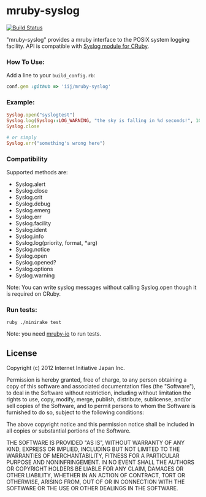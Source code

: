 mruby-syslog
============
[![Build Status](https://travis-ci.org/iij/mruby-syslog.svg?branch=master)](https://travis-ci.org/iij/mruby-syslog)

"mruby-syslog" provides a mruby interface to the POSIX system logging facility.
API is compatible with [Syslog module for CRuby](http://ruby-doc.org/stdlib-2.1.0/libdoc/syslog/rdoc/Syslog.html).

### How To Use:

Add a line to your `build_config.rb`:

```Ruby
conf.gem :github => 'iij/mruby-syslog'
```

### Example:

```Ruby
Syslog.open("syslogtest")
Syslog.log(Syslog::LOG_WARNING, "the sky is falling in %d seconds!", 100)
Syslog.close

# or simply
Syslog.err("something's wrong here")
```

### Compatibility

Supported methods are:

- Syslog.alert
- Syslog.close
- Syslog.crit
- Syslog.debug
- Syslog.emerg
- Syslog.err
- Syslog.facility
- Syslog.ident
- Syslog.info
- Syslog.log(priority, format, \*arg)
- Syslog.notice
- Syslog.open
- Syslog.opened?
- Syslog.options
- Syslog.warning

Note: You can write syslog messages without calling Syslog.open though it is required on CRuby.

### Run tests:

    ruby ./minirake test

Note: you need [mruby-io](https://github.com/iij/mruby-io) to run tests.


## License

Copyright (c) 2012 Internet Initiative Japan Inc.

Permission is hereby granted, free of charge, to any person obtaining a 
copy of this software and associated documentation files (the "Software"), 
to deal in the Software without restriction, including without limitation 
the rights to use, copy, modify, merge, publish, distribute, sublicense, 
and/or sell copies of the Software, and to permit persons to whom the 
Software is furnished to do so, subject to the following conditions:

The above copyright notice and this permission notice shall be included in 
all copies or substantial portions of the Software.

THE SOFTWARE IS PROVIDED "AS IS", WITHOUT WARRANTY OF ANY KIND, EXPRESS OR 
IMPLIED, INCLUDING BUT NOT LIMITED TO THE WARRANTIES OF MERCHANTABILITY, 
FITNESS FOR A PARTICULAR PURPOSE AND NONINFRINGEMENT. IN NO EVENT SHALL THE 
AUTHORS OR COPYRIGHT HOLDERS BE LIABLE FOR ANY CLAIM, DAMAGES OR OTHER 
LIABILITY, WHETHER IN AN ACTION OF CONTRACT, TORT OR OTHERWISE, ARISING 
FROM, OUT OF OR IN CONNECTION WITH THE SOFTWARE OR THE USE OR OTHER 
DEALINGS IN THE SOFTWARE.
